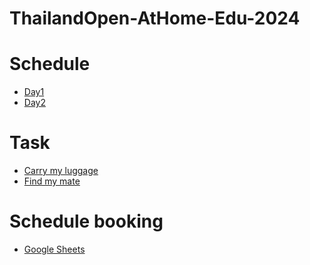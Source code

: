 # ThailandOpen-AtHome-Edu-2024

# Schedule
- [Day1](./schedules/competition_day1.md)
- [Day2]()

# Task
- [Carry my luggage](tasks/carry_my_luggage.md)
- [Find my mate](tasks/find_my_mate.md)

# Schedule booking
- [Google Sheets](https://docs.google.com/spreadsheets/d/1Kl5JcRBuCB3U00nVTQ_fhnDgwrwZQnN08cG9Ce6CFMU/edit?usp=sharing)